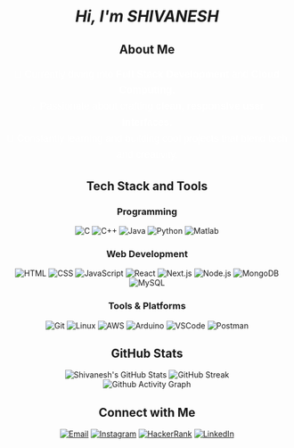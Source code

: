 <h1 align="center"><strong><em> Hi, I'm SHIVANESH</em></strong></h1>


<h2 align="center"> About Me </h2>
<div align="center" style="max-width: 800px; margin: 0 auto; font-family: 'Arial', sans-serif;">
    <p style="font-size: 18px; color: #FFFFFF; line-height: 1.6;">
        🌱 Currently diving into <strong>Full Stack Development</strong> and <strong>Cloud Computing</strong>.<br/>
        💡 Passionate about crafting <strong>clean, responsive user interfaces</strong>.<br/>
        🔭 Constantly learning and building cool projects that blend tech and creativity.
    </p>
</div>

<h2 align="center"> Tech Stack and Tools </h2>
<div align="center">
    <h3>Programming</h3>
    <div>
        <img src="https://skillicons.dev/icons?i=c" title="C"/>
        <img src="https://skillicons.dev/icons?i=cpp" title="C++"/>
        <img src="https://skillicons.dev/icons?i=java" title="Java"/>
        <img src="https://skillicons.dev/icons?i=python" title="Python"/>
        <img src="https://skillicons.dev/icons?i=matlab" title="Matlab"/>
    </div>
    <h3>Web Development</h3>
    <div>
        <img src="https://skillicons.dev/icons?i=html" title="HTML"/>
        <img src="https://skillicons.dev/icons?i=css" title="CSS"/>
        <img src="https://skillicons.dev/icons?i=js" title="JavaScript"/>
        <img src="https://skillicons.dev/icons?i=react" title="React"/>
        <img src="https://skillicons.dev/icons?i=nextjs" title="Next.js"/>
        <img src="https://skillicons.dev/icons?i=nodejs" title="Node.js"/>
        <img src="https://skillicons.dev/icons?i=mongodb" title="MongoDB"/>
        <img src="https://skillicons.dev/icons?i=mysql" title="MySQL"/>
    </div>
    <h3>Tools & Platforms</h3>
    <div>
        <img src="https://skillicons.dev/icons?i=git" title="Git"/>
        <img src="https://skillicons.dev/icons?i=linux" title="Linux"/>
        <img src="https://skillicons.dev/icons?i=aws" title="AWS"/>
        <img src="https://skillicons.dev/icons?i=arduino" title="Arduino"/>
        <img src="https://skillicons.dev/icons?i=vscode" title="VSCode"/>
        <img src="https://skillicons.dev/icons?i=postman" title="Postman"/>
    </div>
</div>

<h2 align="center"> GitHub Stats </h2>
<div align="center">
    <img src="https://github-readme-stats.vercel.app/api?username=shivanesh1495&theme=gotham&show_icons=true&hide_border=true&count_private=true" alt="Shivanesh's GitHub Stats" />
    <img src="https://github-readme-streak-stats.herokuapp.com/?user=shivanesh1495&theme=gotham&hide_border=true" alt="GitHub Streak" />
    <br />
    <div align="center">
        <img src="https://github-readme-activity-graph.vercel.app/graph?username=shivanesh1495&theme=react-dark" alt="Github Activity Graph" />
    </div>
</div>

<h2 align="center"> Connect with Me </h2>
<div align="center">
    <a href="mailto:mcshivanesh777@gmail.com" target="_blank"><img src="https://skillicons.dev/icons?i=gmail" title="Email" /></a>
    <a href="https://instagram.com/shivanesh_1495" target="_blank"><img src="https://skillicons.dev/icons?i=instagram" title="Instagram" /></a>
    <a href="https://www.hackerrank.com/mcshivanesh777" target="_blank"><img src="https://skillicons.dev/icons?i=hackerrank" title="HackerRank" /></a>
    <a href="https://www.linkedin.com/in/shivanesh-m-c-9aa8a12a3" target="_blank"><img src="https://skillicons.dev/icons?i=linkedin" title="LinkedIn" />
</a>

</div>
